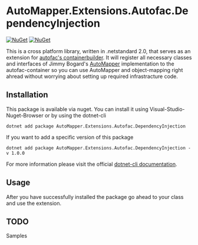 # AutoMapper.Extensions.Autofac.DependencyInjection

[![NuGet](https://img.shields.io/nuget/dt/CleanCodeLabs.AutoMapper.Extensions.Autofac.DependencyInjection.svg)](https://www.nuget.org/packages/CleanCodeLabs.AutoMapper.Extensions.Autofac.DependencyInjection) 
[![NuGet](https://img.shields.io/nuget/vpre/CleanCodeLabs.AutoMapper.Extensions.Autofac.DependencyInjection.svg)](https://www.nuget.org/packages/CleanCodeLabs.AutoMapper.Extensions.Autofac.DependencyInjection)

This is a cross platform library, written in .netstandard 2.0, that serves as an extension for [autofac's containerbuilder](https://autofac.org/).
It will register all necessary classes and interfaces of Jimmy Bogard's [AutoMapper](https://github.com/AutoMapper/AutoMapper) implementation to the autofac-container 
so you can use AutoMapper and object-mapping right ahread without worrying about setting up required infrastracture code.

## Installation

This package is available via nuget. You can install it using Visual-Studio-Nuget-Browser or by using the dotnet-cli

```
dotnet add package AutoMapper.Extensions.Autofac.DependencyInjection
```

If you want to add a specific version of this package

```
dotnet add package AutoMapper.Extensions.Autofac.DependencyInjection -v 1.0.0
```

For more information please visit the official [dotnet-cli documentation](https://docs.microsoft.com/en-us/dotnet/core/tools/dotnet-add-package).

## Usage

After you have successfully installed the package go ahead to your class and use the extension.

## TODO

Samples
